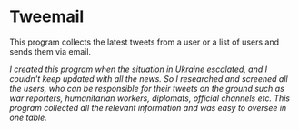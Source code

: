 # Tweemail
This program collects the latest tweets from a user or a list of users and sends them via email. 

<i>I created this program when the situation in Ukraine escalated, and I couldn't keep updated with all the news. So I researched and screened all the users, who can be responsible for their tweets on the ground such as war reporters, humanitarian workers, diplomats, official channels etc. This program collected all the relevant information and was easy to oversee in one table.</i>
